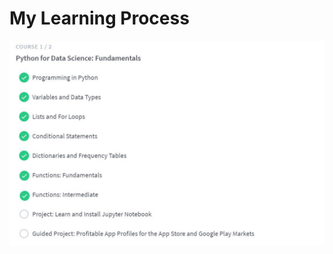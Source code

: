 # My Learning Process
![My Learning Process](https://github.com/ophwsjtu18/ohw19f/blob/master/student/YuKef/10.23.jpg?raw=true)
